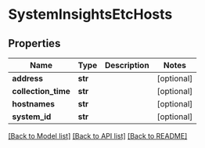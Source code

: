 # SystemInsightsEtcHosts

## Properties
Name | Type | Description | Notes
------------ | ------------- | ------------- | -------------
**address** | **str** |  | [optional] 
**collection_time** | **str** |  | [optional] 
**hostnames** | **str** |  | [optional] 
**system_id** | **str** |  | [optional] 

[[Back to Model list]](../README.md#documentation-for-models) [[Back to API list]](../README.md#documentation-for-api-endpoints) [[Back to README]](../README.md)


